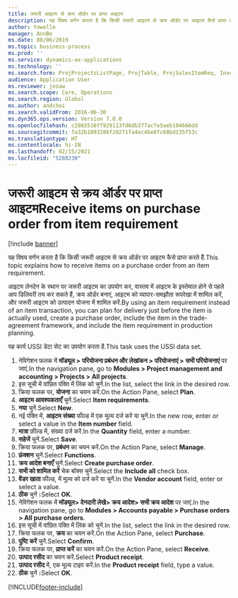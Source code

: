 ```yaml
---
title: जरूरी आइटम से क्रय ऑर्डर पर प्राप्त आइटम
description: यह विषय वर्णन करता है कि किसी जरूरी आइटम से क्रय ऑर्डर पर आइटम कैसे प्राप्त करते हैं.
author: Yowelle
manager: AnnBe
ms.date: 08/06/2019
ms.topic: business-process
ms.prod: ''
ms.service: dynamics-ax-applications
ms.technology: ''
ms.search.form: ProjProjectsListPage, ProjTable, ProjSalesItemReq, InventItemIdLookupSimple, PurchCreateFromSalesOrder, VendAccountItemLookup, PurchTable, PurchEditLines
audience: Application User
ms.reviewer: josaw
ms.search.scope: Core, Operations
ms.search.region: Global
ms.author: andchoi
ms.search.validFrom: 2016-06-30
ms.dyn365.ops.version: Version 7.0.0
ms.openlocfilehash: c2083516ff929113fd6db377acfe5aeb104666dd
ms.sourcegitcommit: fa32b1893286f20271fa4ec4be8fc68bd135f53c
ms.translationtype: HT
ms.contentlocale: hi-IN
ms.lasthandoff: 02/15/2021
ms.locfileid: "5288230"
---
```

# <a name="receive-items-on-purchase-order-from-item-requirement"></a><span data-ttu-id="d02e1-103">जरूरी आइटम से क्रय ऑर्डर पर प्राप्त आइटम</span><span class="sxs-lookup"><span data-stu-id="d02e1-103">Receive items on purchase order from item requirement</span></span>

[!include [banner](../../includes/banner.md)]

<span data-ttu-id="d02e1-104">यह विषय वर्णन करता है कि किसी जरूरी आइटम से क्रय ऑर्डर पर आइटम कैसे प्राप्त करते हैं.</span><span class="sxs-lookup"><span data-stu-id="d02e1-104">This topic explains how to receive items on a purchase order from an item requirement.</span></span>

<span data-ttu-id="d02e1-105">आइटम लेनदेन के स्थान पर जरूरी आइटम का उपयोग कर, वास्तव में आइटम के इस्तेमाल होने से पहले आप डिलिवरी तय कर सकते हैं, क्रय ऑर्डर बनाएं, आइटम को व्यापार-समझौता रूपरेखा में शामिल करें, और जरूरी आइटम को उत्पादन योजना में शामिल करें.</span><span class="sxs-lookup"><span data-stu-id="d02e1-105">By using an item requirement instead of an item transaction, you can plan for delivery just before the item is actually used, create a purchase order, include the item in the trade-agreement framework, and include the item requirement in production planning.</span></span> 

<span data-ttu-id="d02e1-106">यह कार्य USSI डेटा सेट का उपयोग करता है.</span><span class="sxs-lookup"><span data-stu-id="d02e1-106">This task uses the USSI data set.</span></span>

1. <span data-ttu-id="d02e1-107">नेविगेशन फलक में **मॉड्यूल > परियोजना प्रबंधन और लेखांकन > परियोजनाएं > सभी परियोजनाएं** पर जाएं.</span><span class="sxs-lookup"><span data-stu-id="d02e1-107">In the navigation pane, go to **Modules > Project management and accounting > Projects > All projects**.</span></span>
2. <span data-ttu-id="d02e1-108">इस सूची में वांछित पंक्ति में लिंक को चुनें.</span><span class="sxs-lookup"><span data-stu-id="d02e1-108">In the list, select the link in the desired row.</span></span>
3. <span data-ttu-id="d02e1-109">क्रिया फलक पर, **योजना** का चयन करें.</span><span class="sxs-lookup"><span data-stu-id="d02e1-109">On the Action Pane, select **Plan**.</span></span>
4. <span data-ttu-id="d02e1-110">**आइटम आवश्यकताएँ** चुनें.</span><span class="sxs-lookup"><span data-stu-id="d02e1-110">Select **Item requirements**.</span></span>
5. <span data-ttu-id="d02e1-111">**नया** चुनें.</span><span class="sxs-lookup"><span data-stu-id="d02e1-111">Select **New**.</span></span>
6. <span data-ttu-id="d02e1-112">नई पंक्ति में, **आइटम संख्या** फील्ड में एक मूल्य दर्ज करें या चुनें.</span><span class="sxs-lookup"><span data-stu-id="d02e1-112">In the new row, enter or select a value in the **Item number** field.</span></span>
7. <span data-ttu-id="d02e1-113">**मात्रा** फ़ील्ड में, संख्या दर्ज करें.</span><span class="sxs-lookup"><span data-stu-id="d02e1-113">In the **Quantity** field, enter a number.</span></span>
8. <span data-ttu-id="d02e1-114">**सहेजें** चुनें.</span><span class="sxs-lookup"><span data-stu-id="d02e1-114">Select **Save**.</span></span>
9. <span data-ttu-id="d02e1-115">क्रिया फलक पर, **प्रबंधन** का चयन करें.</span><span class="sxs-lookup"><span data-stu-id="d02e1-115">On the Action Pane, select **Manage**.</span></span>
10. <span data-ttu-id="d02e1-116">**फ़ंक्शन** चुनें.</span><span class="sxs-lookup"><span data-stu-id="d02e1-116">Select **Functions**.</span></span>
11. <span data-ttu-id="d02e1-117">**क्रय आदेश बनाएँ** चुनें.</span><span class="sxs-lookup"><span data-stu-id="d02e1-117">Select **Create purchase order**.</span></span>
12. <span data-ttu-id="d02e1-118">**सभी को शामिल करें** चेक बॉक्स चुनें.</span><span class="sxs-lookup"><span data-stu-id="d02e1-118">Select the **Include all** check box.</span></span>
13. <span data-ttu-id="d02e1-119">**वेंडर खाता** फील्ड, में मूल्य को दर्ज करें या चुनें.</span><span class="sxs-lookup"><span data-stu-id="d02e1-119">In the **Vendor account** field, enter or select a value.</span></span>
14. <span data-ttu-id="d02e1-120">**ठीक** चुनें।</span><span class="sxs-lookup"><span data-stu-id="d02e1-120">Select **OK**.</span></span>
15. <span data-ttu-id="d02e1-121">नेविगेशन फलक में **मॉड्यूल> देनदारी लेखे> क्रय आदेश> सभी क्रय आदेश** पर जाएं.</span><span class="sxs-lookup"><span data-stu-id="d02e1-121">In the navigation pane, go to **Modules > Accounts payable > Purchase orders > All purchase orders**.</span></span>
16. <span data-ttu-id="d02e1-122">इस सूची में वांछित पंक्ति में लिंक को चुनें.</span><span class="sxs-lookup"><span data-stu-id="d02e1-122">In the list, select the link in the desired row.</span></span>
17. <span data-ttu-id="d02e1-123">क्रिया फलक पर, **क्रय** का चयन करें.</span><span class="sxs-lookup"><span data-stu-id="d02e1-123">On the Action Pane, select **Purchase**.</span></span>
18. <span data-ttu-id="d02e1-124">**पुष्टि करें** चुनें.</span><span class="sxs-lookup"><span data-stu-id="d02e1-124">Select **Confirm**.</span></span>
19. <span data-ttu-id="d02e1-125">क्रिया फलक पर, **प्राप्त करें** का चयन करें.</span><span class="sxs-lookup"><span data-stu-id="d02e1-125">On the Action Pane, select **Receive**.</span></span>
20. <span data-ttu-id="d02e1-126">**उत्पाद रसीद** का चयन करें.</span><span class="sxs-lookup"><span data-stu-id="d02e1-126">Select **Product receipt**.</span></span>
21. <span data-ttu-id="d02e1-127">**उत्पाद रसीद** में, एक मूल्य टाइप करें.</span><span class="sxs-lookup"><span data-stu-id="d02e1-127">In the **Product receipt** field, type a value.</span></span>
22. <span data-ttu-id="d02e1-128">**ठीक** चुनें।</span><span class="sxs-lookup"><span data-stu-id="d02e1-128">Select **OK**.</span></span>



[!INCLUDE[footer-include](../../includes/footer-banner.md)]